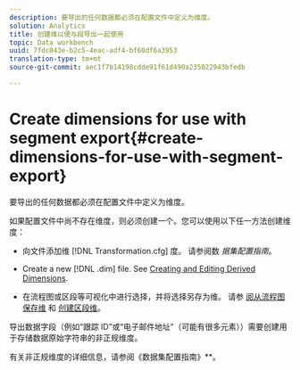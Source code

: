 ```yaml
---
description: 要导出的任何数据都必须在配置文件中定义为维度。
solution: Analytics
title: 创建维以便与段导出一起使用
topic: Data workbench
uuid: 7fdc043e-b2c5-4eac-adf4-bf60df6a3953
translation-type: tm+mt
source-git-commit: aec1f7b14198cdde91f61d490a235022943bfedb

---
```



# Create dimensions for use with segment export{#create-dimensions-for-use-with-segment-export}

要导出的任何数据都必须在配置文件中定义为维度。

如果配置文件中尚不存在维度，则必须创建一个。您可以使用以下任一方法创建维度：

* 向文件添加维 [!DNL Transformation.cfg] 度。 请参阅数 *据集配置指南*。

* Create a new [!DNL .dim] file. See [Creating and Editing Derived Dimensions](../../../home/c-get-started/c-admin-intrf/c-prof-mgr/c-dvrd-dim.md#concept-ece3c3ea8cdf4fc796680173993bff93).

* 在流程图或区段等可视化中进行选择，并将选择另存为维。 请参 [阅从流程图保存维](../../../home/c-get-started/c-analysis-vis/c-proc-maps/t-dim-proc-maps.md#task-44d9e555d4a944e6aa81993eef703051) 和 [创建区段维](../../../home/c-get-started/c-analysis-vis/c-seg/c-create-seg-dim.md#concept-70b363edcad14185ba8051646ad3d44e)。

导出数据字段（例如“跟踪 ID”或“电子邮件地址”（可能有很多元素））需要创建用于存储数据原始字符串的非正规维度。

有关非正规维度的详细信息，请参阅《数据集配置指南》**。
